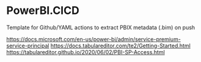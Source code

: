 # PowerBI.CICD
Template for Github/YAML actions to extract PBIX metadata (.bim) on push




https://docs.microsoft.com/en-us/power-bi/admin/service-premium-service-principal
https://docs.tabulareditor.com/te2/Getting-Started.html
https://tabulareditor.github.io/2020/06/02/PBI-SP-Access.html